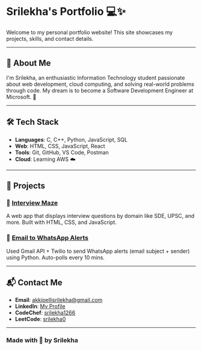 # Srilekha's Portfolio 💻✨

Welcome to my personal portfolio website! This site showcases my projects, skills, and contact details.



---

## 🚀 About Me

I'm Srilekha, an enthusiastic Information Technology student passionate about web development, cloud computing, and solving real-world problems through code. My dream is to become a Software Development Engineer at Microsoft. 💙

---

## 🛠️ Tech Stack

- **Languages**: C, C++, Python, JavaScript, SQL  
- **Web**: HTML, CSS, JavaScript, React  
- **Tools**: Git, GitHub, VS Code, Postman  
- **Cloud**: Learning AWS ☁️

---

## 💼 Projects

### 🔹 [Interview Maze](#)
A web app that displays interview questions by domain like SDE, UPSC, and more. Built with HTML, CSS, and JavaScript.

### 🔹 [Email to WhatsApp Alerts](#)
Used Gmail API + Twilio to send WhatsApp alerts (email subject + sender) using Python. Auto-polls every 10 mins.

---

## 📬 Contact Me

- **Email**: akkipellisrilekha@gmail.com  
- **LinkedIn**: [My Profile](https://www.linkedin.com/in/srilekha-akkipelli-31a346293/)  
- **CodeChef**: [srilekha1266](https://www.codechef.com/users/srilekha1266)  
- **LeetCode**: [srilekha0](https://leetcode.com/u/srilekha0/)  

---

### Made with 💖 by Srilekha
